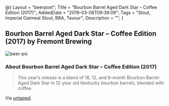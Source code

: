 @{ 
 Layout = "beerpost"; 
 Title = "Bourbon Barrel Aged Dark Star – Coffee Edition (2017)"; 
 AddedDate = "2019-03-08T09:39:09"; 
 Tags = "Stout, Imperial Oatmeal Stout, BBA, Tavour"; 
 Description = ""; 
 } 
 

## Bourbon Barrel Aged Dark Star – Coffee Edition (2017) by Fremont Brewing

![beer-pic]

### About Bourbon Barrel Aged Dark Star – Coffee Edition (2017)

> This year’s release is a blend of 18, 12, and 8-month Bourbon Barrel-Aged Dark Star in 12-year old Kentucky bourbon barrels, blended with coffee.

Via [untappd][untappd-url].

[untappd-url]: <https://untappd.com//b/fremont-brewing-bourbon-barrel-aged-dark-star-coffee-edition-2017/2334431>
[beer-pic]: https://jasonpowley.com/assets/img/2019-03-08-bourbon-barrel-aged-dark-star-coffee-edition-2017.jpeg "Bourbon Barrel Aged Dark Star – Coffee Edition (2017) by Fremont Brewing"
